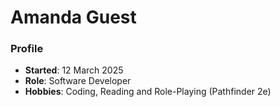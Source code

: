 # Amanda Guest

### Profile
- **Started**: 12 March 2025
- **Role**: Software Developer
- **Hobbies**: Coding, Reading and Role-Playing (Pathfinder 2e)
